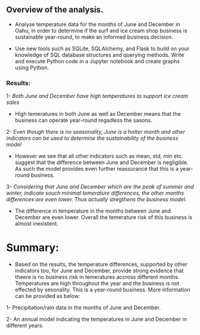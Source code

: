 ## Overview of the analysis.


-  Analyse temperature data for the months of June and December in Oahu, in order to determine if the surf and ice cream shop business is sustainable year-round, to make an informed business decision.

-  Use new tools such as SQLite, SQLAlchemy, and Flask to build on your knowledge of SQL database structures and querying methods. Write and execute Python code in a Jupyter notebook and create graphs using Python.
   

### Results:

1- *Both June and December have high temperatures to support ice cream sales*

-  High temeratures in both June as well as December means that the business can operate year-round regadless the sasons.


2- *Even though there is no seasonality, June is a hotter month and other indicators can be used to determine the sustainability of the business model*

-   However we see that all other indicators such as mean, std, min etc. suggest that the difference between June and December is negligible. As such the model provides even further reassurance that this is a year-round business.


3- *Considering that June and December which are the peak of summer and winter, indicate souch minimal temerature differences, the other months differences are even lower. Thus actually stregthens the business model.*

-   The difference in temperature in the months between June and December are even lower. Overall the temerature risk of this business is almost inexistent.



# Summary:

-   Based on the results, the temperature differences, supported by other indicators too, for June and December, provide strong evidence that theere is no business risk in temeratures accross different months. Temperatures are high throughout the year and the business is not effected by sesonality. This is a year-round business. More information can be provided as below:

1- Precipitation/rain data in the months of June and December.

2- An annual model indicating the temperatures in June and December in different years. 
